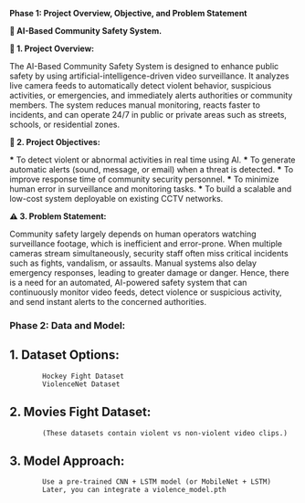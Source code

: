 **Phase 1: Project Overview, Objective, and Problem Statement**

**🧠 AI-Based Community Safety System.**

**🧩 1. Project Overview:**

The AI-Based Community Safety System is designed to enhance public safety by using artificial-intelligence-driven video surveillance.
It analyzes live camera feeds to automatically detect violent behavior, suspicious activities, or emergencies, and immediately alerts authorities or community members.
The system reduces manual monitoring, reacts faster to incidents, and can operate 24/7 in public or private areas such as streets, schools, or residential zones.


**🎯 2. Project Objectives:**

**\*** To detect violent or abnormal activities in real time using AI.
**\*** To generate automatic alerts (sound, message, or email) when a threat is detected.
**\*** To improve response time of community security personnel.
**\*** To minimize human error in surveillance and monitoring tasks.
**\*** To build a scalable and low-cost system deployable on existing CCTV networks.


**⚠️ 3. Problem Statement:**

Community safety largely depends on human operators watching surveillance footage, which is inefficient and error-prone.
When multiple cameras stream simultaneously, security staff often miss critical incidents such as fights, vandalism, or assaults.
Manual systems also delay emergency responses, leading to greater damage or danger.
Hence, there is a need for an automated, AI-powered safety system that can continuously monitor video feeds, detect violence or suspicious activity, and send instant alerts to the concerned authorities.

### Phase 2: Data and Model:
  ## 1. Dataset Options:
            Hockey Fight Dataset
            ViolenceNet Dataset

  ## 2. Movies Fight Dataset:
            (These datasets contain violent vs non-violent video clips.)

  ## 3. Model Approach:
            Use a pre-trained CNN + LSTM model (or MobileNet + LSTM)
            Later, you can integrate a violence_model.pth